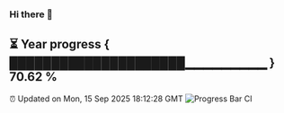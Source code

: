 ### Hi there 👋
⏳ Year progress { █████████████████████▁▁▁▁▁▁▁▁▁ } 70.62 %
---
⏰ Updated on Mon, 15 Sep 2025 18:12:28 GMT
![Progress Bar CI](https://github.com/Moyi321/Moyi321/workflows/Progress%20Bar%20CI/badge.svg)
